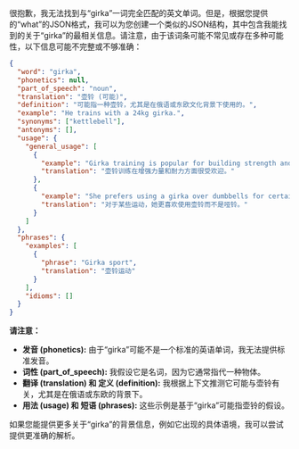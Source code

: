 很抱歉，我无法找到与“girka”一词完全匹配的英文单词。但是，根据您提供的“what”的JSON格式，我可以为您创建一个类似的JSON结构，其中包含我能找到的关于“girka”的最相关信息。请注意，由于该词条可能不常见或存在多种可能性，以下信息可能不完整或不够准确：

```json
{
  "word": "girka",
  "phonetics": null,
  "part_of_speech": "noun",
  "translation": "壶铃 (可能)",
  "definition": "可能指一种壶铃，尤其是在俄语或东欧文化背景下使用的。",
  "example": "He trains with a 24kg girka.",
  "synonyms": ["kettlebell"],
  "antonyms": [],
  "usage": {
    "general_usage": [
      {
        "example": "Girka training is popular for building strength and endurance.",
        "translation": "壶铃训练在增强力量和耐力方面很受欢迎。"
      },
      {
        "example": "She prefers using a girka over dumbbells for certain exercises.",
        "translation": "对于某些运动，她更喜欢使用壶铃而不是哑铃。"
      }
    ]
  },
  "phrases": {
    "examples": [
      {
        "phrase": "Girka sport",
        "translation": "壶铃运动"
      }
    ],
    "idioms": []
  }
}
```

**请注意：**

*   **发音 (phonetics):** 由于“girka”可能不是一个标准的英语单词，我无法提供标准发音。
*   **词性 (part\_of\_speech):** 我假设它是名词，因为它通常指代一种物体。
*   **翻译 (translation) 和 定义 (definition):** 我根据上下文推测它可能与壶铃有关，尤其是在俄语或东欧的背景下。
*   **用法 (usage) 和 短语 (phrases):**  这些示例是基于“girka”可能指壶铃的假设。

如果您能提供更多关于“girka”的背景信息，例如它出现的具体语境，我可以尝试提供更准确的解析。
 